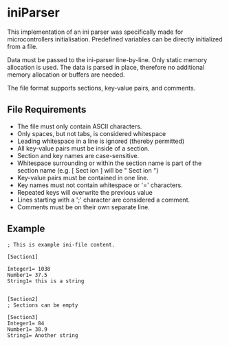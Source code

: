 # iniParser

This implementation of an ini parser was specifically made for microcontrollers initialisation.
Predefined variables can be directly initialized from a file.

Data must be passed to the ini-parser line-by-line.
Only static memory allocation is used. The data is parsed in place, therefore no additional memory allocation or buffers are needed.

The file format supports sections, key-value pairs, and comments.

## File Requirements

*   The file must only contain ASCII characters.
*   Only spaces, but not tabs, is considered whitespace
*   Leading whitespace in a line is ignored (thereby permitted)
*   All key-value pairs must be inside of a section.
*   Section and key names are case-sensitive.
*   Whitespace surrounding or within the section name is part of the section name (e.g. [ Sect ion ] will be " Sect ion ")
*   Key-value pairs must be contained in one line.
*   Key names must not contain whitespace or '=' characters.
*   Repeated keys will overwrite the previous value
*   Lines starting with a ';' character are considered a comment.
*   Comments must be on their own separate line.



 ## Example

```plaintext
; This is example ini-file content.

[Section1]

Integer1= 1038
Number1= 37.5
String1= this is a string


[Section2]
; Sections can be empty

[Section3]
Integer1= 84
Number1= 38.9
String1= Another string
```
